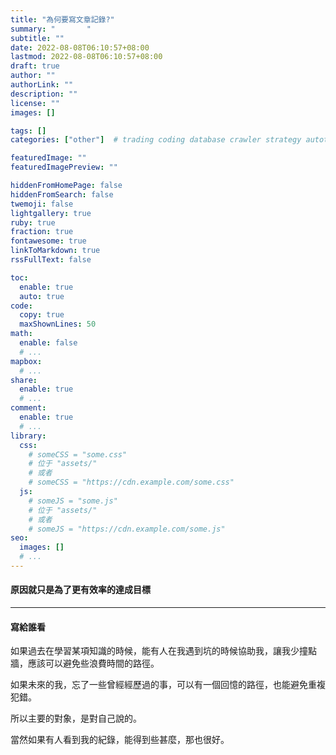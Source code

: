 ```yaml
---
title: "為何要寫文章記錄?"
summary: "       "
subtitle: ""
date: 2022-08-08T06:10:57+08:00
lastmod: 2022-08-08T06:10:57+08:00
draft: true
author: ""
authorLink: ""
description: ""
license: ""
images: []

tags: []
categories: ["other"]  # trading coding database crawler strategy autotrading

featuredImage: ""
featuredImagePreview: ""

hiddenFromHomePage: false
hiddenFromSearch: false
twemoji: false
lightgallery: true
ruby: true
fraction: true
fontawesome: true
linkToMarkdown: true
rssFullText: false

toc:
  enable: true
  auto: true
code:
  copy: true
  maxShownLines: 50
math:
  enable: false
  # ...
mapbox:
  # ...
share:
  enable: true
  # ...
comment:
  enable: true
  # ...
library:
  css:
    # someCSS = "some.css"
    # 位于 "assets/"
    # 或者
    # someCSS = "https://cdn.example.com/some.css"
  js:
    # someJS = "some.js"
    # 位于 "assets/"
    # 或者
    # someJS = "https://cdn.example.com/some.js"
seo:
  images: []
  # ...
---
```


#### 原因就只是為了更有效率的達成目標

---
#### 寫給誰看
如果過去在學習某項知識的時候，能有人在我遇到坑的時候協助我，讓我少撞點牆，應該可以避免些浪費時間的路徑。

如果未來的我，忘了一些曾經經歷過的事，可以有一個回憶的路徑，也能避免重複犯錯。

所以主要的對象，是對自己說的。

當然如果有人看到我的紀錄，能得到些甚麼，那也很好。